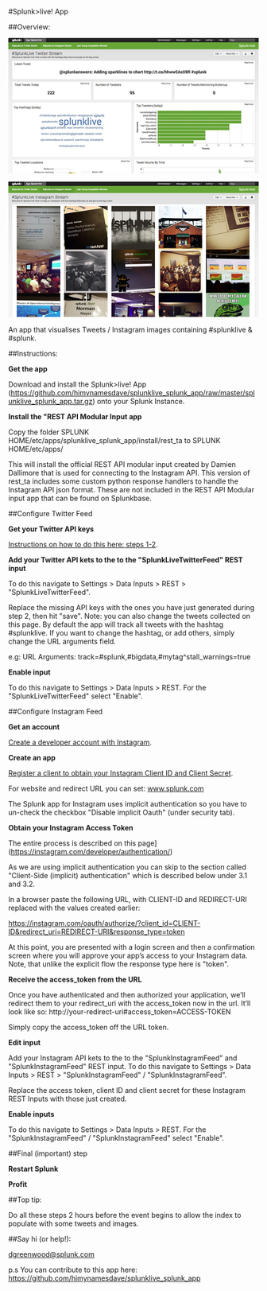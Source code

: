 #Splunk>live! App

##Overview:

![SplunkLive App Twitter](https://raw.githubusercontent.com/himynamesdave/splunklive_splunk_app/master/static/screenshot-twitter.jpg)

![SplunkLive App Instagram](https://raw.githubusercontent.com/himynamesdave/splunklive_splunk_app/master/static/screenshot-instagram.jpg)

An app that visualises Tweets / Instagram images containing #splunklive & #splunk.

##Instructions:

**Get the app**

Download and install the Splunk>live! App (https://github.com/himynamesdave/splunklive_splunk_app/raw/master/splunklive_splunk_app.tar.gz) onto your Splunk Instance.

**Install the "REST API Modular Input app**

Copy the folder SPLUNK HOME/etc/apps/splunklive_splunk_app/install/rest_ta to SPLUNK HOME/etc/apps/

This will install the official REST API modular input created by Damien Dallimore that is used for connecting to the Instagram API. This version of rest_ta includes some custom python response handlers to handle the Instagram API json format. These are not included in the REST API Modular input app that can be found on Splunkbase. 

##Configure Twitter Feed

**Get your Twitter API keys**

[Instructions on how to do this here: steps 1-2](http://blogs.splunk.com/2014/07/03/splunking-social-media-tracking-tweets/).

**Add your Twitter API kets to the to the "SplunkLiveTwitterFeed" REST input**

To do this navigate to Settings > Data Inputs > REST > "SplunkLiveTwitterFeed".

Replace the missing API keys with the ones you have just generated during step 2, then hit "save". Note: you can also change the tweets collected on this page. By default the app will track all tweets with the hashtag #splunklive. If you want to change the hashtag, or add others, simply change the URL arguments field.

e.g:
URL Arguments: track=#splunk,#bigdata,#mytag^stall_warnings=true

**Enable input**

To do this navigate to Settings > Data Inputs > REST. For the "SplunkLiveTwitterFeed" select "Enable".

##Configure Instagram Feed

**Get an account**

[Create a developer account with Instagram](https://instagram.com/developer).

**Create an app**

[Register a client to obtain your Instagram Client ID and Client Secret](https://instagram.com/developer/clients/register/).

For website and redirect URL you can set: www.splunk.com

The Splunk app for Instagram uses implicit authentication so you have to un-check the checkbox "Disable implicit Oauth" (under security tab).

**Obtain your Instagram Access Token**

The entire process is described on this page](https://instagram.com/developer/authentication/)

As we are using implicit authentication you can skip to the section called "Client-Side (implicit) authentication" which is described below under 3.1 and 3.2.

In a browser paste the following URL, with CLIENT-ID and REDIRECT-URI replaced with the values created earlier:

https://instagram.com/oauth/authorize/?client_id=CLIENT-ID&redirect_uri=REDIRECT-URI&response_type=token

At this point, you are presented with a login screen and then a confirmation screen where you will approve your app’s access to your Instagram data. Note, that unlike the explicit flow the response type here is "token".

**Receive the access_token from the URL**

Once you have authenticated and then authorized your application, we’ll redirect them to your redirect_uri with the access_token now in the url. It’ll look like so:
http://your-redirect-uri#access_token=ACCESS-TOKEN

Simply copy the access_token off the URL token.

**Edit input**

Add your Instagram API kets to the to the "SplunkInstagramFeed" and "SplunkInstagramFeed" REST input. To do this navigate to Settings > Data Inputs > REST > "SplunkInstagramFeed" / "SplunkInstagramFeed".

Replace the access token, client ID and client secret for these Instagram REST Inputs with those just created.

**Enable inputs**

To do this navigate to Settings > Data Inputs > REST. For the "SplunkInstagramFeed" / "SplunkInstagramFeed" select "Enable".

##Final (important) step

**Restart Splunk**

**Profit**

##Top tip:

Do all these steps 2 hours before the event begins to allow the index to populate with some tweets and images.

##Say hi (or help!):

dgreenwood@splunk.com

p.s You can contribute to this app here: https://github.com/himynamesdave/splunklive_splunk_app
